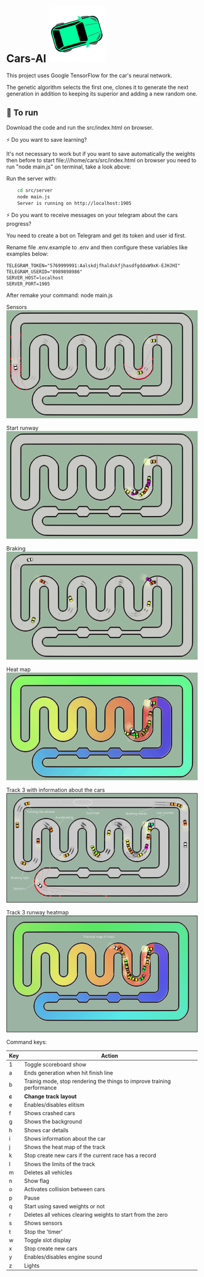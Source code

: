 # Cars-AI  ![Alt Text](src/assets/caria.png)

This project uses Google TensorFlow for the car's neural network.

The genetic algorithm selects the first one, clones it to generate the next generation in addition to keeping its superior and adding a new random one.

## 🚀 To run

Download the code and run the src/index.html on browser.

⚡️ Do you want to save learning?

It's not necessary to work but if you want to save automatically the weights then before to start file:///home/cars/src/index.html on browser you need to run "node main.js" on terminal, take a look above:

Run the server with:
~~~bash  
    cd src/server    
    node main.js
    Server is running on http://localhost:1905
~~~

⚡️ Do you want to receive messages on your telegram about the cars progress?

You need to create a bot on Telegram and get its token and user id first.

Rename file .env.example to .env and then configure these variables like examples below:

    TELEGRAM_TOKEN="5769999991:AalskdjfhaldskfjhasdfgddxW9xK-EJHJHI"
    TELEGRAM_USERID="8989898986"  
    SERVER_HOST=localhost  
    SERVER_PORT=1905

After remake your command: node main.js

Sensors
![Alt Text](src/assets/p3-sensor.gif)

Start runway
![Alt Text](src/assets/p3-start.gif)

Braking
![Alt Text](src/assets/p3-braking.gif)

Heat map
![Alt Text](src/assets/p3-heatmap.gif)

Track 3 with information about the cars
![Alt text](src/assets/p3-infocar.png?raw=true "track print")

Track 3 runway heatmap
![Alt text](src/assets/p3-thermalmap.png?raw=true "track print")


Command keys:

Key | Action
----|-----------------
1   | Toggle scoreboard show
a   | Ends generation when hit finish line
b   | Trainig mode, stop rendering the things to improve training performance
**c**   | **Change track layout**
e   | Enables/disables elitism
f   | Shows crashed cars
g   | Shows the background
h   | Shows car details
i   | Shows information about the car
j   | Shows the heat map of the track
k   | Stop create new cars if the current race has a record
l   | Shows the limits of the track
m   | Deletes all vehicles
n   | Show flag
o   | Activates collision between cars
p   | Pause
q   | Start using saved weights or not
r   | Deletes all vehices clearing weights to start from the zero
s   | Shows sensors
t   | Stop the 'timer'
w   | Toggle slot display
x   | Stop create new cars
y   | Enables/disables engine sound
z   | Lights 

